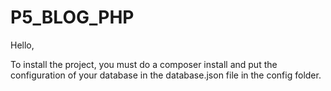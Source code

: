 # P5_BLOG_PHP

Hello,

To install the project, you must do a composer install and put the configuration of your database in the database.json file in the config folder.
